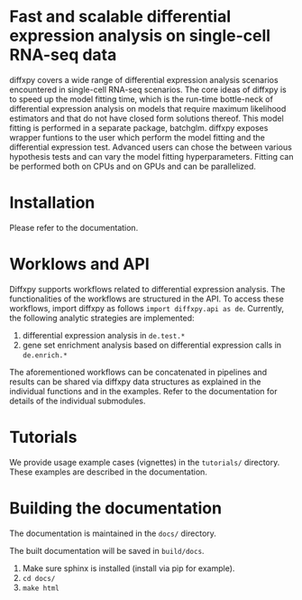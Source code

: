 # Fast and scalable differential expression analysis on single-cell RNA-seq data
diffxpy covers a wide range of differential expression analysis scenarios encountered in single-cell RNA-seq scenarios. The core ideas of diffxpy is to speed up the model fitting time, which is the run-time bottle-neck of differential expression analysis on models that require maximum likelihood estimators and that do not have closed form solutions thereof. This model fitting is performed in a separate package, batchglm. diffxpy exposes wrapper funtions to the user which perform the model fitting and the differential expression test. Advanced users can chose the between various hypothesis tests and can vary the model fitting hyperparameters. Fitting can be performed both on CPUs and on GPUs and can be parallelized.

# Installation
Please refer to the documentation.

# Worklows and API
Diffxpy supports workflows related to differential expression analysis. The functionalities of the workflows are structured in the API. To access these workflows, import diffxpy as follows `import diffxpy.api as de`. Currently, the following analytic strategies are implemented:

1. differential expression analysis in `de.test.*`
2. gene set enrichment analysis based on differential expression calls in `de.enrich.*`

The aforementioned workflows can be concatenated in pipelines and results can be shared via diffxpy data structures as explained in the individual functions and in the examples.
Refer to the documentation for details of the individual submodules.

# Tutorials
We provide usage example cases (vignettes) in the `tutorials/` directory. These examples are described in the documentation.

# Building the documentation
The documentation is maintained in the `docs/` directory.

The built documentation will be saved in `build/docs`. 
 
1. Make sure sphinx is installed (install via pip for example). 
2. `cd docs/`
3. `make html`
